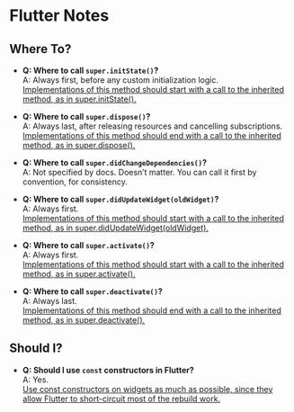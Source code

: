 # Flutter Notes

## Where To?

- **Q: Where to call `super.initState()`?**<br/>
  A: Always first, before any custom initialization logic.<br/>
  [Implementations of this method should start with a call to the inherited method, as in super.initState().](https://api.flutter.dev/flutter/widgets/State/initState.html)

- **Q: Where to call `super.dispose()`?**<br/>
  A: Always last, after releasing resources and cancelling subscriptions.<br/>
  [Implementations of this method should end with a call to the inherited method, as in super.dispose().](https://api.flutter.dev/flutter/widgets/State/dispose.html)

- **Q: Where to call `super.didChangeDependencies()`?**<br/>
  A: Not specified by docs. Doesn’t matter. You can call it first by convention, for consistency.<br/>

- **Q: Where to call `super.didUpdateWidget(oldWidget)`?**<br/>
  A: Always first.<br/>
  [Implementations of this method should start with a call to the inherited method, as in super.didUpdateWidget(oldWidget).](https://api.flutter.dev/flutter/widgets/State/didUpdateWidget.html)

- **Q: Where to call `super.activate()`?**<br/>
  A: Always first.<br/>
  [Implementations of this method should start with a call to the inherited method, as in super.activate().](https://api.flutter.dev/flutter/widgets/State/activate.html)

- **Q: Where to call `super.deactivate()`?**<br/>
  A: Always last.<br/>
  [Implementations of this method should end with a call to the inherited method, as in super.deactivate().](https://api.flutter.dev/flutter/widgets/State/deactivate.html)

## Should I?

- **Q: Should I use `const` constructors in Flutter?**<br/>
  A: Yes.<br/>
  [Use const constructors on widgets as much as possible, since they allow Flutter to short-circuit most of the rebuild work.](https://docs.flutter.dev/perf/best-practices)
